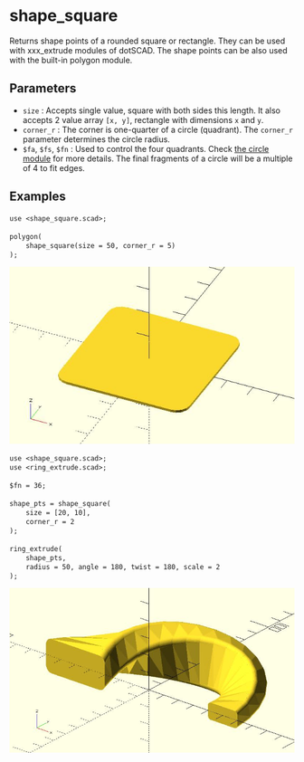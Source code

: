 # shape_square

Returns shape points of a rounded square or rectangle. They can be used with xxx_extrude modules of dotSCAD. The shape points can be also used with the built-in polygon module. 

## Parameters

- `size` : Accepts single value, square with both sides this length. It also accepts 2 value array `[x, y]`, rectangle with dimensions `x` and `y`.
- `corner_r` : The corner is one-quarter of a circle (quadrant). The `corner_r` parameter determines the circle radius.
- `$fa`, `$fs`, `$fn` : Used to control the four quadrants. Check [the circle module](https://en.wikibooks.org/wiki/OpenSCAD_User_Manual/Using_the_2D_Subsystem#circle) for more details. The final fragments of a circle will be a multiple of 4 to fit edges.

## Examples

	use <shape_square.scad>;

	polygon(
		shape_square(size = 50, corner_r = 5)
	);

![shape_square](images/lib3x-shape_square-1.JPG)

	use <shape_square.scad>;
	use <ring_extrude.scad>;

	$fn = 36;

	shape_pts = shape_square(
		size = [20, 10],
		corner_r = 2
	);

	ring_extrude(
		shape_pts, 
		radius = 50, angle = 180, twist = 180, scale = 2
	);

![shape_square](images/lib3x-shape_square-2.JPG)
